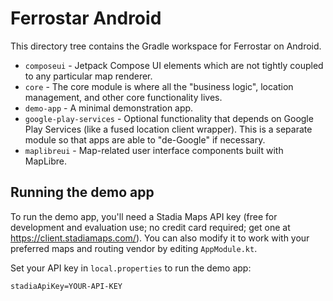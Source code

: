 # Ferrostar Android

This directory tree contains the Gradle workspace for Ferrostar on Android.

* `composeui` - Jetpack Compose UI elements which are not tightly coupled to any particular map renderer.
* `core` - The core module is where all the "business logic", location management, and other core functionality lives.
* `demo-app` - A minimal demonstration app.
* `google-play-services` - Optional functionality that depends on Google Play Services (like a fused location client wrapper). This is a separate module so that apps are able to "de-Google" if necessary.
* `maplibreui` - Map-related user interface components built with MapLibre.

## Running the demo app

To run the demo app, you'll need a Stadia Maps API key
(free for development and evaluation use; no credit card required; get one at https://client.stadiamaps.com/).
You can also modify it to work with your preferred maps and routing vendor by editing `AppModule.kt`.

Set your API key in `local.properties` to run the demo app:

```properties
stadiaApiKey=YOUR-API-KEY
```
